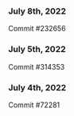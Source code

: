 ### July 8th, 2022

Commit #232656

### July 5th, 2022

Commit #314353


### July 4th, 2022

Commit #72281
